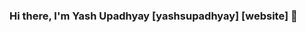 ### Hi there, I'm Yash Upadhyay [yashsupadhyay] [website] 👋

<!--
**yashsupadhyay/yashsupadhyay** is a ✨ _special_ ✨ repository because its `README.md` (this file) appears on your GitHub profile.

Here are some ideas to get you started:

- 🔭 I’m currently working on ...Python/CyberSecurity
- 🌱 I’m currently learning ...Cloud Security/AI/ML
- 👯 I’m looking to collaborate on ...Any Python Project
- 🤔 I’m looking for help with ...Everything
- 💬 Ask me about ...Anything
- 📫 How to reach me: ...yash.upadhyay@protonmail.com
- 😄 Pronouns: ...He/Him
- ⚡ Fun fact: ...I'm Aircraft Maintenance Engineer
-->

